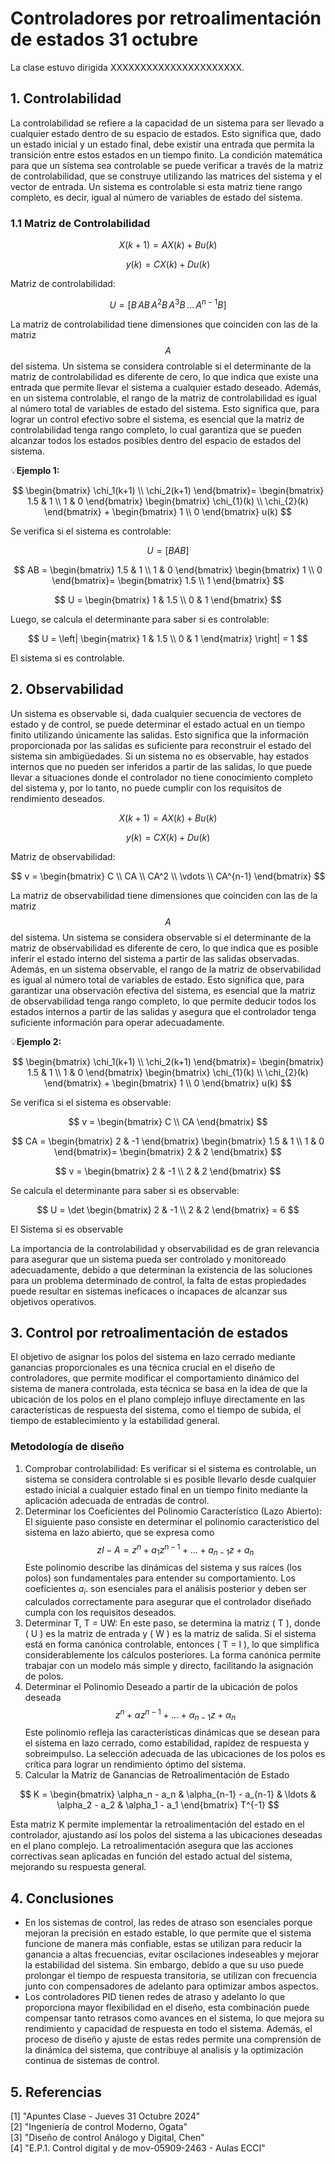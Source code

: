 # Controladores por retroalimentación de estados  31 octubre
La clase estuvo dirigida XXXXXXXXXXXXXXXXXXXXXX.
## 1. Controlabilidad
La controlabilidad se refiere a la capacidad de un sistema para ser llevado a cualquier estado dentro de su espacio de estados. Esto significa que, dado un estado inicial y un estado final, debe existir una entrada que permita la transición entre estos estados en un tiempo finito. La condición matemática para que un sistema sea controlable se puede verificar a través de la matriz de controlabilidad, que se construye utilizando las matrices del sistema y el vector de entrada. Un sistema es controlable si esta matriz tiene rango completo, es decir, igual al número de variables de estado del sistema.
### 1.1 Matriz de Controlabilidad

$$
X(k + 1) = AX(k) + Bu(k)
$$

$$
y(k) = CX(k) + Du(k)
$$

Matriz de controlabilidad:

$$
U = [ B \, AB \, A^2B \, A^3B \, \ldots \, A^{n-1}B ]
$$

La matriz de controlabilidad tiene dimensiones que coinciden con las de la matriz $$ A $$ del sistema. Un sistema se considera controlable si el determinante de la matriz de controlabilidad es diferente de cero, lo que indica que existe una entrada que permite llevar el sistema a cualquier estado deseado. Además, en un sistema controlable, el rango de la matriz de controlabilidad es igual al número total de variables de estado del sistema. Esto significa que, para lograr un control efectivo sobre el sistema, es esencial que la matriz de controlabilidad tenga rango completo, lo cual garantiza que se pueden alcanzar todos los estados posibles dentro del espacio de estados del sistema.

💡**Ejemplo 1:** 

$$
\begin{bmatrix}
\chi_1(k+1) \\
\chi_2(k+1)
\end{bmatrix}=
\begin{bmatrix}
1.5 & 1 \\
1 & 0
\end{bmatrix}
\begin{bmatrix}
\chi_{1}(k) \\
\chi_{2}(k)
\end{bmatrix}
+
\begin{bmatrix}
1 \\
0
\end{bmatrix}
u(k)
$$

Se verifica si el sistema es controlable:

$$
U = [BAB]
$$

$$
AB = 
\begin{bmatrix}
1.5 & 1 \\
1 & 0
\end{bmatrix}
\begin{bmatrix}
1 \\
0
\end{bmatrix}=
\begin{bmatrix}
1.5 \\
1
\end{bmatrix}
$$

$$
U = 
\begin{bmatrix}
1 & 1.5 \\
0 & 1
\end{bmatrix}
$$

Luego, se calcula el determinante para saber si es controlable:

$$
U = \left| 
\begin{matrix} 
1 & 1.5 \\ 
0 & 1 
\end{matrix} 
\right| = 1
$$

El sistema si es controlable.

## 2. Observabilidad

Un sistema es observable si, dada cualquier secuencia de vectores de estado y de control, se puede determinar el estado actual en un tiempo finito utilizando únicamente las salidas. Esto significa que la información proporcionada por las salidas es suficiente para reconstruir el estado del sistema sin ambigüedades. Si un sistema no es observable, hay estados internos que no pueden ser inferidos a partir de las salidas, lo que puede llevar a situaciones donde el controlador no tiene conocimiento completo del sistema y, por lo tanto, no puede cumplir con los requisitos de rendimiento deseados.


$$
X(k + 1) = AX(k) + Bu(k)
$$

$$
y(k) = CX(k) + Du(k)
$$

Matriz de observabilidad:

$$
v = \begin{bmatrix}
C \\
CA \\
CA^2 \\
\vdots \\
CA^{n-1}
\end{bmatrix}
$$

La matriz de observabilidad tiene dimensiones que coinciden con las de la matriz $$ A $$ del sistema. Un sistema se considera observable si el determinante de la matriz de observabilidad es diferente de cero, lo que indica que es posible inferir el estado interno del sistema a partir de las salidas observadas. Además, en un sistema observable, el rango de la matriz de observabilidad es igual al número total de variables de estado. Esto significa que, para garantizar una observación efectiva del sistema, es esencial que la matriz de observabilidad tenga rango completo, lo que permite deducir todos los estados internos a partir de las salidas y asegura que el controlador tenga suficiente información para operar adecuadamente.

💡**Ejemplo 2:** 

$$
\begin{bmatrix}
\chi_1(k+1) \\
\chi_2(k+1)
\end{bmatrix}=
\begin{bmatrix}
1.5 & 1 \\
1 & 0
\end{bmatrix}
\begin{bmatrix}
\chi_{1}(k) \\
\chi_{2}(k)
\end{bmatrix}
+
\begin{bmatrix}
1 \\
0
\end{bmatrix}
u(k)
$$

Se verifica si el sistema es observable:

$$
v = 
\begin{bmatrix}
C \\
CA
\end{bmatrix}
$$

$$
CA = 
\begin{bmatrix}
2 & -1
\end{bmatrix}
\begin{bmatrix}
1.5 & 1 \\
1 & 0
\end{bmatrix}=
\begin{bmatrix}
2 & 2
\end{bmatrix}
$$

$$
v = 
\begin{bmatrix}
2 & -1 \\
2 & 2
\end{bmatrix}
$$

Se calcula el determinante para saber si es observable:

$$
U = \det 
\begin{bmatrix}
2 & -1 \\
2 & 2
\end{bmatrix}
= 6
$$

El Sistema si es observable


La importancia  de la controlabilidad y observabilidad es de gran relevancia para asegurar que un sistema pueda ser controlado y monitoreado adecuadamente, debido a que determinan la existencia de las soluciones para un problema determinado de control, la falta de estas propiedades puede resultar en sistemas ineficaces o incapaces de alcanzar sus objetivos operativos.

## 3. Control por retroalimentación de estados
El objetivo de asignar los polos del sistema en lazo cerrado mediante ganancias proporcionales es una técnica crucial en el diseño de controladores, que permite modificar el comportamiento dinámico del sistema de manera controlada, esta técnica se basa en la idea de que la ubicación de los polos en el plano complejo influye directamente en las características de respuesta del sistema, como el tiempo de subida, el tiempo de establecimiento y la estabilidad general.
### Metodología de diseño
1) Comprobar controlabilidad:
Es verificar si el sistema es controlable, un sistema se considera controlable si es posible llevarlo desde cualquier estado inicial a cualquier estado final en un tiempo finito mediante la aplicación adecuada de entradas de control.
2) Determinar los Coeficientes del Polinomio Característico (Lazo Abierto):
El siguiente paso consiste en determinar el polinomio característico del sistema en lazo abierto, que se expresa como $$zI - A = z^n + a_1 z^{n-1} + \ldots + a_{n-1} z + a_n$$
Este polinomio describe las dinámicas del sistema y sus raíces (los polos) son fundamentales para entender su comportamiento. Los coeficientes $a_i$.
son esenciales para el análisis posterior y deben ser calculados correctamente para asegurar que el controlador diseñado cumpla con los requisitos deseados.
3) Determinar T, T = UW:
En este paso, se determina la matriz \( T \), donde \( U \) es la matriz de entrada y \( W \) es la matriz de salida. Si el sistema está en forma canónica controlable, entonces \( T = I \), lo que simplifica considerablemente los cálculos posteriores. La forma canónica permite trabajar con un modelo más simple y directo, facilitando la asignación de polos.
4) Determinar el Polinomio Deseado a partir de la ubicación de polos deseada $$z^n + \alpha z^{n-1} + \ldots + \alpha_{n-1} z + \alpha_n$$
Este polinomio refleja las características dinámicas que se desean para el sistema en lazo cerrado, como estabilidad, rapidez de respuesta y sobreimpulso. La selección adecuada de las ubicaciones de los polos es crítica para lograr un rendimiento óptimo del sistema.
5) Calcular la Matriz de Ganancias de Retroalimentación de Estado

$$
K = \begin{bmatrix} \alpha_n - a_n & \alpha_{n-1} - a_{n-1} & \ldots & \alpha_2 - a_2 & \alpha_1 - a_1 \end{bmatrix} T^{-1}
$$

Esta matriz K permite implementar la retroalimentación del estado en el controlador, ajustando así los polos del sistema a las ubicaciones deseadas en el plano   complejo. La retroalimentación asegura que las acciones correctivas sean aplicadas en función del estado actual del sistema, mejorando su respuesta general.


## 4. Conclusiones
* En los sistemas de control, las redes de atraso son esenciales porque mejoran la precisión en estado estable, lo que permite que el sistema funcione de manera más confiable, estas se utilizan para reducir la ganancia a altas frecuencias, evitar oscilaciones indeseables y mejorar la estabilidad del sistema. Sin embargo, debido a que su uso puede prolongar el tiempo de respuesta transitoria, se utilizan con frecuencia junto con compensadores de adelanto para optimizar ambos aspectos.
* Los controladores PID tienen redes de atraso y adelanto lo que proporciona mayor flexibilidad en el diseño, esta combinación puede compensar tanto retrasos como avances en el sistema, lo que mejora su rendimiento y capacidad de respuesta en todo el sistema. Además, el proceso de diseño y ajuste de estas redes permite una comprensión de la dinámica del sistema, que contribuye al analisis y la optimización continua de sistemas de control.
## 5. Referencias
[1] "Apuntes Clase - Jueves 31 Octubre 2024" <br/>
[2] "Ingeniería de control Moderno, Ogata" <br/>
[3] "Diseño de control Análogo y Digital, Chen" <br/>
[4] "E.P.1. Control digital y de mov-05909-2463 - Aulas ECCI" <br/>

